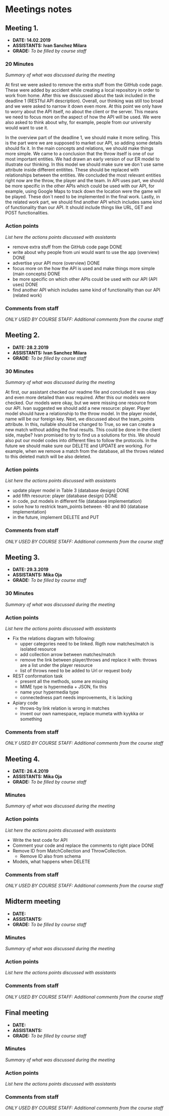 # Meetings notes

## Meeting 1.
* **DATE: 14.02.2019**
* **ASSISTANTS: Ivan Sanchez Milara**
* **GRADE:** *To be filled by course staff*

### 20 Minutes 
*Summary of what was discussed during the meeting*

At first we were asked to remove the extra stuff from the GitHub code page. These were added by accident while creating a local repository in order to work from home. After this we disscussed about the task included in the deadline 1 (RESTful API description). Overall, our thinking was still too broad and we were asked to narrow it down even more. At this point we only have to worry about the API itself, no about the client or the server. This means we need to focus more on the aspect of how the API will be used. We were also asked to think about why, for example, people from our university would want to use it.

In the overview part of the deadline 1, we should make it more selling. This is the part were we are supposed to market our API, so adding some details should fix it. In the main concepts and relations, we should make things more simple. We came to a conclusion that the throw itself is one of our most important entities. We had drawn an early version of our ER model to illustrate our thinking. In this model we should make sure we don´t use same attribute inside different entitites. These should be replaced with relationships between the entities. We concluded the most relevant entities right now are the throw, the player and the team. In API uses part, we should be more specific in the other APIs which could be used with our API, for example, using Google Maps to track down the location were the game will be played. These don´t need to be implemented in the final work. Lastly, in the related work part, we should find another API which includes same kind of functionality than our API. It should include things like URL, GET and POST functionalities.

### Action points
*List here the actions points discussed with assistants*

* remove extra stuff from the GitHub code page DONE
* write about why people from uni would want to use the app (overview) DONE
* advertise your API more (overview) DONE
* focus more on the how the API is used and make things more simple (main concepts) DONE
* be more specific on which other APIs could be used with our API (API uses) DONE
* find another API which includes same kind of functionality than our API (related work)

### Comments from staff
*ONLY USED BY COURSE STAFF: Additional comments from the course staff*

## Meeting 2.
* **DATE: 28.2.2019**
* **ASSISTANTS: Ivan Sanchez Milara**
* **GRADE:** *To be filled by course staff*

### 30 Minutes
*Summary of what was discussed during the meeting*

At first, our assistant checked our readme file and concluded it was okay and even more detailed than was required. After this our models were checked. Our models were okay, but we were missing one resource from our API. Ivan suggested we should add a new resource: player. Player model should have a relationship to the throw model. In the player model, name will be our foreign key. Next, we discussed about the team_points attribute. In this, nullable should be changed to True, so we can create a new match without adding the final results. This could be done in the client side, maybe? Ivan promised to try to find us a solutions for this. We should also put our model codes into different files to follow the protocols. In the future we should make sure our DELETE and UPDATE are working. For example, when we remove a match from the database, all the throws related to this deleted match will be also deleted.

### Action points
*List here the actions points discussed with assistants*

* update player model in Table 3 (database design) DONE
* add fifth resource: player (database design) DONE
* in code, put models in different file (database implementation)
* solve how to restrick team_points between -80 and 80 (database implementation)
* in the future, implement DELETE and PUT

### Comments from staff
*ONLY USED BY COURSE STAFF: Additional comments from the course staff*

## Meeting 3.
* **DATE: 29.3.2019**
* **ASSISTANTS: Mika Oja**
* **GRADE:** *To be filled by course staff*

### 30 Minutes
*Summary of what was discussed during the meeting*

### Action points
*List here the actions points discussed with assistants*

* Fix the relations diagram with following:
    * upper categories need to be linked. Rigth now matches/match is isolated resource
    * add collection arrow between matches/match
    * remove the link between player/throws and replace it with: throws are a list under the player resource
    * list of throws need to be added to Url or request body
* REST conformation task
    * present all the methods, some are missing
    * MIME type is hypermedia + JSON, fix this
    * name your hypermedia type
    * connectedness part needs improvements, it is lacking
* Apiary code
    * throws-by link relation is wrong in matches
    * invent our own namespace, replace mumeta with kyykka or something  

### Comments from staff
*ONLY USED BY COURSE STAFF: Additional comments from the course staff*

## Meeting 4.
* **DATE: 26.4.2019**
* **ASSISTANTS: Mika Oja**
* **GRADE:** *To be filled by course staff*

### Minutes
*Summary of what was discussed during the meeting*

### Action points
*List here the actions points discussed with assistants*

* Write the test code for API
* Comment your code and replace the comments to right place DONE
* Remove ID from MatchCollection and ThrowCollection. 
   * Remove ID also from schema
* Models, what happens when DELETE

### Comments from staff
*ONLY USED BY COURSE STAFF: Additional comments from the course staff*

## Midterm meeting
* **DATE:**
* **ASSISTANTS:**
* **GRADE:** *To be filled by course staff*

### Minutes
*Summary of what was discussed during the meeting*

### Action points
*List here the actions points discussed with assistants*


### Comments from staff
*ONLY USED BY COURSE STAFF: Additional comments from the course staff*


## Final meeting
* **DATE:**
* **ASSISTANTS:**
* **GRADE:** *To be filled by course staff*

### Minutes
*Summary of what was discussed during the meeting*

### Action points
*List here the actions points discussed with assistants*


### Comments from staff
*ONLY USED BY COURSE STAFF: Additional comments from the course staff*

